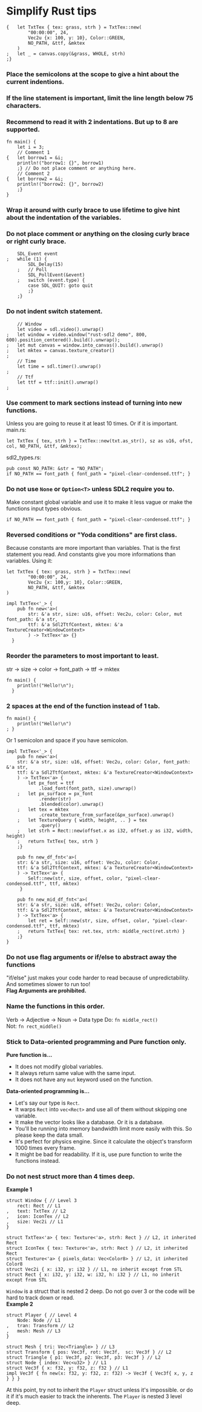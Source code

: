 # Simplify Rust tips
```
{	let TxtTex { tex: grass, strh } = TxtTex::new(
		"00:00:00", 24,
		Vec2u {x: 100, y: 10}, Color::GREEN,
		NO_PATH, &ttf, &mktex
	)
;	let _ = canvas.copy(&grass, WHOLE, strh)
;}
```
### Place the semicolons at the scope to give a hint about the current indentions.  
### If the line statement is important, limit the line length below 75 characters.
### Recommend to read it with 2 indentations. But up to 8 are supported.
```
fn main() {
	let i = 3;
    // Comment 1
{	let borrow1 = &i;
	println!("borrow1: {}", borrow1)
	;} // Do not place comment or anything here.
    // Comment 2
{	let borrow2 = &i;
	println!("borrow2: {}", borrow2)
	;}	
}
```
### Wrap it around with curly brace to use lifetime to give hint about the indentation of the variables.
### Do not place comment or anything on the closing curly brace or right curly brace.
```
 	SDL_Event event
;	while (1) {
		SDL_Delay(15)
	;	// Poll
		SDL_PollEvent(&event)
	;	switch (event.type) {
		case SDL_QUIT: goto quit
		;}
	;}
```
### Do not indent switch statement.
```
	// Window
	let video = sdl.video().unwrap()
;	let window = video.window("rust-sdl2 demo", 800, 600).position_centered().build().unwrap();
;	let mut canvas = window.into_canvas().build().unwrap()
;	let mktex = canvas.texture_creator()
;
	// Time
	let time = sdl.timer().unwrap()
;
	// Ttf
	let ttf = ttf::init().unwrap()
;
```
### Use comment to mark sections instead of turning into new functions.  
Unless you are going to reuse it at least 10 times. Or if it is important.
main.rs:
```
let TxtTex { tex, strh } = TxtTex::new(txt.as_str(), sz as u16, ofst, col, NO_PATH, &ttf, &mktex);
```
sdl2_types.rs:
```
pub const NO_PATH: &str = "NO_PATH";
if NO_PATH == font_path { font_path = "pixel-clear-condensed.ttf"; }
```
### Do not use `None` or `Option<T>` unless SDL2 require you to.
Make constant global variable and use it to make it less vague or make the functions input types obvious.

`if NO_PATH == font_path { font_path = "pixel-clear-condensed.ttf"; }`
### Reversed conditions or "Yoda conditions" are first class.
Because constants are more important than variables. That is the first statement you read. And constants give you more informations than variables.
Using it:
```
let TxtTex { tex: grass, strh } = TxtTex::new(
		"00:00:00", 24,
		Vec2u {x: 100,y: 10}, Color::GREEN,
		NO_PATH, &ttf, &mktex
)
```

```
impl TxtTex<'_> {
	pub fn new<'a>(
		str: &'a str, size: u16, offset: Vec2u, color: Color, mut font_path: &'a str,
		ttf: &'a Sdl2TtfContext, mktex: &'a TextureCreator<WindowContext>
		) -> TxtTex<'a>	{}
  }
```
### Reorder the parameters to most important to least.
str -> size -> color -> font_path -> ttf -> mktex
```
fn main() {
	println!("Hello!\n");
  }
```
### 2 spaces at the end of the function instead of 1 tab.
```
fn main() {
	println!("Hello!\n")
; }
```
Or 1 semicolon and space if you have semicolon.
```
impl TxtTex<'_> {
	pub fn new<'a>(
	str: &'a str, size: u16, offset: Vec2u, color: Color, font_path: &'a str,
	ttf: &'a Sdl2TtfContext, mktex: &'a TextureCreator<WindowContext>
	) -> TxtTex<'a>	{
		let px_font = ttf
			.load_font(font_path, size).unwrap()
	;	let px_surface = px_font
			.render(str)
			.blended(color).unwrap()
	;	let tex = mktex
			.create_texture_from_surface(&px_surface).unwrap()
	;	let TextureQuery { width, height, .. } = tex
			.query()
	;	let strh = Rect::new(offset.x as i32, offset.y as i32, width, height)
	;	return TxtTex{ tex, strh }
	;}

	pub fn new_df_fnt<'a>(
	str: &'a str, size: u16, offset: Vec2u, color: Color,
	ttf: &'a Sdl2TtfContext, mktex: &'a TextureCreator<WindowContext>
	) -> TxtTex<'a>	{
		Self::new(str, size, offset, color, "pixel-clear-condensed.ttf", ttf, mktex)
	 }

	pub fn new_mid_df_fnt<'a>(
	str: &'a str, size: u16, offset: Vec2u, color: Color,
	ttf: &'a Sdl2TtfContext, mktex: &'a TextureCreator<WindowContext>
	) -> TxtTex<'a>	{
		let ret = Self::new(str, size, offset, color, "pixel-clear-condensed.ttf", ttf, mktex)
	;	return TxtTex{ tex: ret.tex, strh: middle_rect(ret.strh) }
	;}
}
```
### Do not use flag arguments or if/else to abstract away the functions
"if/else" just makes your code harder to read because of unpredictability. And sometimes slower to run too!  
**Flag Arguments are prohibited.**  
### Name the functions in this order.
Verb -> Adjective -> Noun -> Data type
Do: `fn middle_rect()`  
Not: `fn rect_middle()`  
### Stick to Data-oriented programming and Pure function only.
**Pure function is...**
- It does not modify global variables.
- It always return same value with the same input.
- It does not have any `mut` keyword used on the function.  

**Data-oriented programming is...**
- Let's say our type is `Rect`.
- It warps `Rect` into `vec<Rect>` and use all of them without skipping one variable.
- It make the vector looks like a database. Or it is a database.
- You'll be running into memory bandwidth limit more easily with this. So please keep the data small.
- It's perfect for physics engine. Since it calculate the object's transform 1000 times every frame.
- It might be bad for readability. If it is, use pure function to write the functions instead.

### Do not nest struct more than 4 times deep.  
**Example 1**
```
struct Window { // Level 3
	rect: Rect // L1
,	text: TxtTex // L2
,	icon: IconTex // L2
,	size: Vec2i // L1
}

struct TxtTex<'a> { tex: Texture<'a>, strh: Rect } // L2, it inherited Rect
struct IconTex { tex: Texture<'a>, strh: Rect } // L2, it inherited Rect
struct Texture<'a> { pixels_data: Vec<Color8> } // L2, it inherited Color8
struct Vec2i { x: i32, y: i32 } // L1, no inherit except from STL
struct Rect { x: i32, y: i32, w: i32, h: i32 } // L1, no inherit except from STL
```
`Window` is a struct that is nested 2 deep. Do not go over 3 or the code will be hard to track down or read.  
**Example 2**
```
struct Player { // Level 4
	Node: Node // L1
,	tran: Transform // L2
,	mesh: Mesh // L3
}

struct Mesh { tri: Vec<Triangle> } // L3
struct Transform { pos: Vec3f, rot: Vec3f,	sc: Vec3f } // L2
struct Triangle { p1: Vec3f, p2: Vec3f, p3: Vec3f } // L2
struct Node { index: Vec<u32> } // L1
struct Vec3f { x: f32, y: f32, z: f32 } // L1
impl Vec3f { fn new(x: f32, y: f32, z: f32) -> Vec3f { Vec3f{ x, y, z } } }
```
At this point, try not to inherit the `Player` struct unless it's impossible. or do it if it's much easier to track the inherents. The `Player` is nested 3 level deep.
